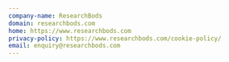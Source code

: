 ```yaml
---
company-name: ResearchBods
domain: researchbods.com
home: https://www.researchbods.com
privacy-policy: https://www.researchbods.com/cookie-policy/
email: enquiry@researchbods.com
---
```




